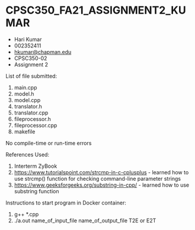 # CPSC350_FA21_ASSIGNMENT2_KUMAR
- Hari Kumar
- 002352411
- hkumar@chapman.edu
- CPSC350-02
- Assignment 2

List of file submitted:
1. main.cpp
2. model.h
3. model.cpp
4. translator.h
5. translator.cpp
6. fileprocessor.h
7. fileprocessor.cpp
8. makefile

No compile-time or run-time errors

References Used:
1. Interterm ZyBook
2. https://www.tutorialspoint.com/strcmp-in-c-cplusplus - learned how to use strcmp() function for checking command-line parameter strings
3. https://www.geeksforgeeks.org/substring-in-cpp/ - learned how to use substring function

Instructions to start program in Docker container:
1. g++ *.cpp
2. ./a.out name_of_input_file name_of_output_file T2E or E2T
